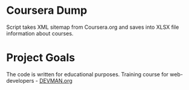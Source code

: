# Coursera Dump

Script takes XML sitemap from Coursera.org and saves into XLSX file information about courses. 

# Project Goals

The code is written for educational purposes. Training course for web-developers - [DEVMAN.org](https://devman.org)
